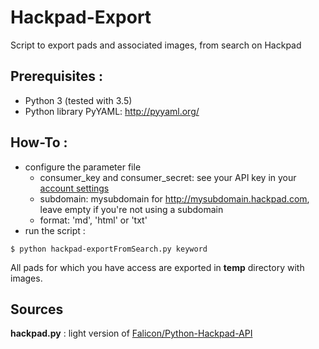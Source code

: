 # Hackpad-Export
Script to export pads and associated images, from search on Hackpad

## Prerequisites :
- Python 3 (tested with 3.5)
- Python library PyYAML: http://pyyaml.org/

## How-To :
* configure the parameter file
    * consumer_key and consumer_secret: see your API key in your [account settings](https://hackpad.com/ep/account/settings/) 
    * subdomain: mysubdomain for http://mysubdomain.hackpad.com, leave empty if you're not using a subdomain
    * format: 'md', 'html' or 'txt'
* run the script :
```
$ python hackpad-exportFromSearch.py keyword
```

All pads for which you have access are exported in **temp** directory with images.

## Sources
**hackpad.py** : light version of [Falicon/Python-Hackpad-API](https://github.com/Falicon/Python-Hackpad-API)
